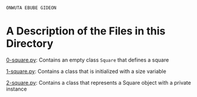 ```
ONWUTA EBUBE GIDEON
```

# A Description of the Files in this Directory


[0-square.py](./0-square.py): Contains an empty class `Square` that defines a square



[1-square.py](./1-square.py): Contains a class that is initialized with a size variable



[2-square.py](./2-square.py): Contains a class that represents a Square object with a private instance
